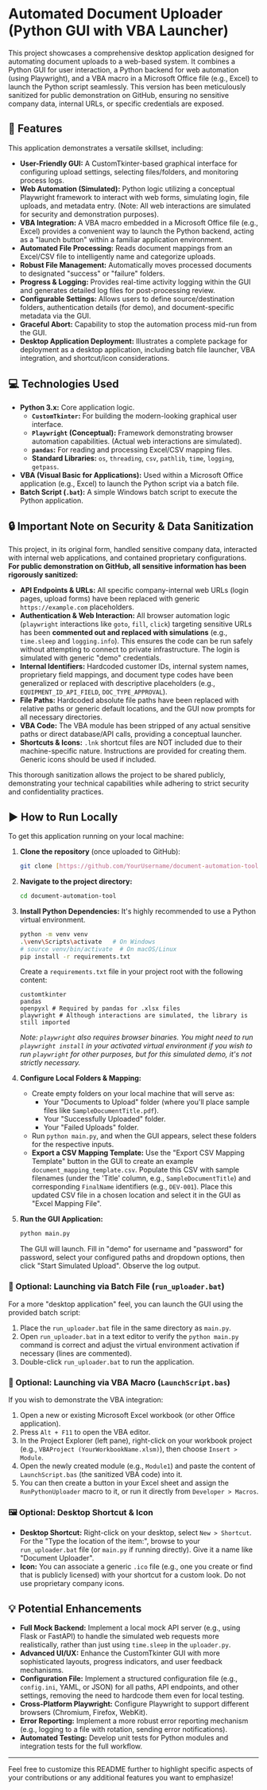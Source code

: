 # Automated Document Uploader (Python GUI with VBA Launcher)

This project showcases a comprehensive desktop application designed for automating document uploads to a web-based system. It combines a Python GUI for user interaction, a Python backend for web automation (using Playwright), and a VBA macro in a Microsoft Office file (e.g., Excel) to launch the Python script seamlessly. This version has been meticulously sanitized for public demonstration on GitHub, ensuring no sensitive company data, internal URLs, or specific credentials are exposed.

## 🚀 Features

This application demonstrates a versatile skillset, including:

* **User-Friendly GUI:** A CustomTkinter-based graphical interface for configuring upload settings, selecting files/folders, and monitoring process logs.
* **Web Automation (Simulated):** Python logic utilizing a conceptual Playwright framework to interact with web forms, simulating login, file uploads, and metadata entry. (Note: All web interactions are simulated for security and demonstration purposes).
* **VBA Integration:** A VBA macro embedded in a Microsoft Office file (e.g., Excel) provides a convenient way to launch the Python backend, acting as a "launch button" within a familiar application environment.
* **Automated File Processing:** Reads document mappings from an Excel/CSV file to intelligently name and categorize uploads.
* **Robust File Management:** Automatically moves processed documents to designated "success" or "failure" folders.
* **Progress & Logging:** Provides real-time activity logging within the GUI and generates detailed log files for post-processing review.
* **Configurable Settings:** Allows users to define source/destination folders, authentication details (for demo), and document-specific metadata via the GUI.
* **Graceful Abort:** Capability to stop the automation process mid-run from the GUI.
* **Desktop Application Deployment:** Illustrates a complete package for deployment as a desktop application, including batch file launcher, VBA integration, and shortcut/icon considerations.

## 💻 Technologies Used

* **Python 3.x:** Core application logic.
    * **`CustomTkinter`:** For building the modern-looking graphical user interface.
    * **`Playwright` (Conceptual):** Framework demonstrating browser automation capabilities. (Actual web interactions are simulated).
    * **`pandas`:** For reading and processing Excel/CSV mapping files.
    * **Standard Libraries:** `os`, `threading`, `csv`, `pathlib`, `time`, `logging`, `getpass`.
* **VBA (Visual Basic for Applications):** Used within a Microsoft Office application (e.g., Excel) to launch the Python script via a batch file.
* **Batch Script (`.bat`):** A simple Windows batch script to execute the Python application.

## 🔒 Important Note on Security & Data Sanitization

This project, in its original form, handled sensitive company data, interacted with internal web applications, and contained proprietary configurations. **For public demonstration on GitHub, all sensitive information has been rigorously sanitized:**

* **API Endpoints & URLs:** All specific company-internal web URLs (login pages, upload forms) have been replaced with generic `https://example.com` placeholders.
* **Authentication & Web Interaction:** All browser automation logic (`playwright` interactions like `goto`, `fill`, `click`) targeting sensitive URLs has been **commented out and replaced with simulations** (e.g., `time.sleep` and `logging.info`). This ensures the code can be run safely without attempting to connect to private infrastructure. The login is simulated with generic "demo" credentials.
* **Internal Identifiers:** Hardcoded customer IDs, internal system names, proprietary field mappings, and document type codes have been generalized or replaced with descriptive placeholders (e.g., `EQUIPMENT_ID_API_FIELD`, `DOC_TYPE_APPROVAL`).
* **File Paths:** Hardcoded absolute file paths have been replaced with relative paths or generic default locations, and the GUI now prompts for all necessary directories.
* **VBA Code:** The VBA module has been stripped of any actual sensitive paths or direct database/API calls, providing a conceptual launcher.
* **Shortcuts & Icons:** `.lnk` shortcut files are NOT included due to their machine-specific nature. Instructions are provided for creating them. Generic icons should be used if included.

This thorough sanitization allows the project to be shared publicly, demonstrating your technical capabilities while adhering to strict security and confidentiality practices.

## ▶️ How to Run Locally

To get this application running on your local machine:

1.  **Clone the repository** (once uploaded to GitHub):
    ```bash
    git clone [https://github.com/YourUsername/document-automation-tool.git](https://github.com/YourUsername/document-automation-tool.git)
    ```
2.  **Navigate to the project directory:**
    ```bash
    cd document-automation-tool
    ```
3.  **Install Python Dependencies:**
    It's highly recommended to use a Python virtual environment.
    ```bash
    python -m venv venv
    .\venv\Scripts\activate   # On Windows
    # source venv/bin/activate  # On macOS/Linux
    pip install -r requirements.txt
    ```
    Create a `requirements.txt` file in your project root with the following content:
    ```
    customtkinter
    pandas
    openpyxl # Required by pandas for .xlsx files
    playwright # Although interactions are simulated, the library is still imported
    ```
    *Note: `playwright` also requires browser binaries. You might need to run `playwright install` in your activated virtual environment if you wish to run `playwright` for other purposes, but for this simulated demo, it's not strictly necessary.*
4.  **Configure Local Folders & Mapping:**
    * Create empty folders on your local machine that will serve as:
        * Your "Documents to Upload" folder (where you'll place sample files like `SampleDocumentTitle.pdf`).
        * Your "Successfully Uploaded" folder.
        * Your "Failed Uploads" folder.
    * Run `python main.py`, and when the GUI appears, select these folders for the respective inputs.
    * **Export a CSV Mapping Template:** Use the "Export CSV Mapping Template" button in the GUI to create an example `document_mapping_template.csv`. Populate this CSV with sample filenames (under the 'Title' column, e.g., `SampleDocumentTitle`) and corresponding `FinalName` identifiers (e.g., `DEV-001`). Place this updated CSV file in a chosen location and select it in the GUI as "Excel Mapping File".

5.  **Run the GUI Application:**
    ```bash
    python main.py
    ```
    The GUI will launch. Fill in "demo" for username and "password" for password, select your configured paths and dropdown options, then click "Start Simulated Upload". Observe the log output.

### 🧩 Optional: Launching via Batch File (`run_uploader.bat`)

For a more "desktop application" feel, you can launch the GUI using the provided batch script:

1.  Place the `run_uploader.bat` file in the same directory as `main.py`.
2.  Open `run_uploader.bat` in a text editor to verify the `python main.py` command is correct and adjust the virtual environment activation if necessary (lines are commented).
3.  Double-click `run_uploader.bat` to run the application.

### 📄 Optional: Launching via VBA Macro (`LaunchScript.bas`)

If you wish to demonstrate the VBA integration:

1.  Open a new or existing Microsoft Excel workbook (or other Office application).
2.  Press `Alt + F11` to open the VBA editor.
3.  In the Project Explorer (left pane), right-click on your workbook project (e.g., `VBAProject (YourWorkbookName.xlsm)`), then choose `Insert > Module`.
4.  Open the newly created module (e.g., `Module1`) and paste the content of `LaunchScript.bas` (the sanitized VBA code) into it.
5.  You can then create a button in your Excel sheet and assign the `RunPythonUploader` macro to it, or run it directly from `Developer > Macros`.

### 🖼️ Optional: Desktop Shortcut & Icon

* **Desktop Shortcut:** Right-click on your desktop, select `New > Shortcut`. For the "Type the location of the item:", browse to your `run_uploader.bat` file (or `main.py` if running directly). Give it a name like "Document Uploader".
* **Icon:** You can associate a generic `.ico` file (e.g., one you create or find that is publicly licensed) with your shortcut for a custom look. Do not use proprietary company icons.

## 💡 Potential Enhancements

* **Full Mock Backend:** Implement a local mock API server (e.g., using Flask or FastAPI) to handle the simulated web requests more realistically, rather than just using `time.sleep` in the `uploader.py`.
* **Advanced UI/UX:** Enhance the CustomTkinter GUI with more sophisticated layouts, progress indicators, and user feedback mechanisms.
* **Configuration File:** Implement a structured configuration file (e.g., `config.ini`, YAML, or JSON) for all paths, API endpoints, and other settings, removing the need to hardcode them even for local testing.
* **Cross-Platform Playwright:** Configure Playwright to support different browsers (Chromium, Firefox, WebKit).
* **Error Reporting:** Implement a more robust error reporting mechanism (e.g., logging to a file with rotation, sending error notifications).
* **Automated Testing:** Develop unit tests for Python modules and integration tests for the full workflow.

---

Feel free to customize this README further to highlight specific aspects of your contributions or any additional features you want to emphasize!